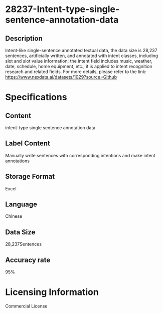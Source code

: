 # 28237-Intent-type-single-sentence-annotation-data

## Description
Intent-like single-sentence annotated textual data, the data size is 28,237 sentences, artificially written, and annotated with intent classes, including slot and slot value information; the intent field includes music, weather, date, schedule, home equipment, etc.; it is applied to intent recognition research and related fields.
For more details, please refer to the link: https://www.nexdata.ai/datasets/1029?source=Github


# Specifications
## Content
intent-type single sentence annotation data
## Label Content
Manually write sentences with corresponding intentions and make intent annotations
## Storage Format
Excel
## Language
Chinese
## Data Size
28,237Sentences
## Accuracy rate
95%
# Licensing Information
Commercial License
